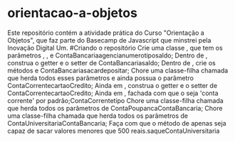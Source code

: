 # orientacao-a-objetos
Este repositório contém a atividade prática do Curso "Orientação a Objetos", que faz parte do Basecamp de Javascript que minstrei pela Inovação Digital Um.
#Criando o repositório
Crie uma classe , que tem os parâmetros , , e ContaBancariaagencianumerotiposaldo;
Dentro de , construa o getter e o setter de ContaBancariasaldo;
Dentro de , crie os métodos e ContaBancariasacardepositar;
Chore uma classe-filha chamada que herda todos esses parâmetros e ainda possua o parâmetro ContaCorrentecartaoCredito;
Ainda em , construa o getter e o setter de ContaCorrentecartaoCredito;
Ainda em , fachada com que o seja 'conta corrente' por padrão;ContaCorrentetipo
Chore uma classe-filha chamada que herda todos os parâmetros de ContaPoupancaContaBancaria;
Chore uma classe-filha chamada que herda todos os parâmetros de ContaUniversitariaContaBancaria;
Faça com que o método de apenas seja capaz de sacar valores menores que 500 reais.saqueContaUniversitaria
